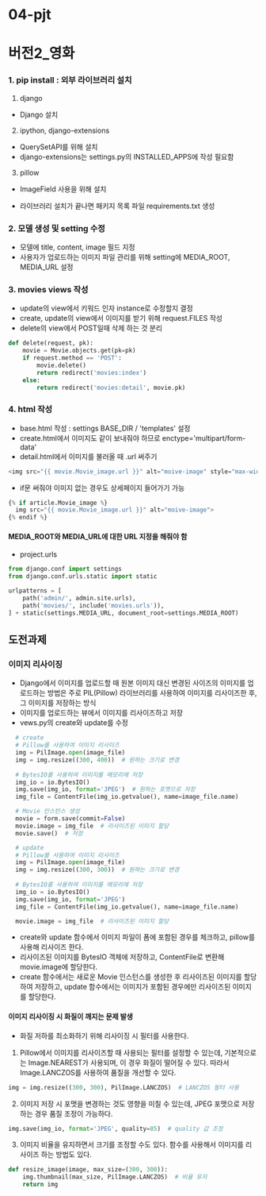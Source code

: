 # 04-pjt
# 버전2_영화

### 1. pip install : 외부 라이브러리 설치
1. django
  - Django 설치
2. ipython, django-extensions
  - QuerySetAPI를 위해 설치
  - django-extensions는 settings.py의 INSTALLED_APPS에 작성 필요함
3. pillow
  - ImageField 사용을 위해 설치
  
- 라이브러리 설치가 끝나면 패키지 목록 파일 requirements.txt 생성

### 2. 모델 생성 및 setting 수정
- 모델에 title, content, image 필드 지정
- 사용자가 업로드하는 이미지 파일 관리를 위해 setting에 MEDIA_ROOT, MEDIA_URL 설정

### 3. movies views 작성
- update의 view에서 키워드 인자 instance로 수정할지 결정
- create, update의 view에서 이미지를 받기 위해 request.FILES 작성
- delete의 view에서 POST일때 삭제 하는 것 분리
```python
def delete(request, pk):
    movie = Movie.objects.get(pk=pk)
    if request.method == 'POST':
        movie.delete()
        return redirect('movies:index')
    else:
        return redirect('movies:detail', movie.pk)
```

### 4. html 작성
- base.html 작성 : settings BASE_DIR / 'templates' 설정
- create.html에서 이미지도 같이 보내줘야 하므로 enctype='multipart/form-data'
- detail.html에서 이미지를 불러올 때 .url 써주기
```python
<img src="{{ movie.Movie_image.url }}" alt="moive-image" style="max-width: 300px;">
```
- if문 써줘야 이미지 없는 경우도 상세페이지 들어가기 가능
```python
{% if article.Movie_image %}
  img src="{{ movie.Movie_image.url }}" alt="moive-image">
{% endif %}
```

#### MEDIA_ROOT와 MEDIA_URL에 대한 URL 지정을 해줘야 함
- project.urls
```python
from django.conf import settings
from django.conf.urls.static import static

urlpatterns = [
    path('admin/', admin.site.urls),
    path('movies/', include('movies.urls')),
] + static(settings.MEDIA_URL, document_root=settings.MEDIA_ROOT)
```


## 도전과제
### 이미지 리사이징
- Django에서 이미지를 업로드할 때 원본 이미지 대신 변경된 사이즈의 이미지를 업로드하는 방법은 주로 PIL(Pillow) 라이브러리를 사용하여 이미지를 리사이즈한 후, 그 이미지를 저장하는 방식
- 이미지를 업로드하는 뷰에서 이미지를 리사이즈하고 저장
- vews.py의 create와 update를 수정
```python
  # create
  # Pillow를 사용하여 이미지 리사이즈
  img = PilImage.open(image_file)
  img = img.resize((300, 400))  # 원하는 크기로 변경
  
  # BytesIO를 사용하여 이미지를 메모리에 저장
  img_io = io.BytesIO()
  img.save(img_io, format='JPEG')  # 원하는 포맷으로 저장
  img_file = ContentFile(img_io.getvalue(), name=image_file.name)

  # Movie 인스턴스 생성
  movie = form.save(commit=False)
  movie.image = img_file  # 리사이즈된 이미지 할당
  movie.save()  # 저장
```
```python
  # update
  # Pillow를 사용하여 이미지 리사이즈
  img = PilImage.open(image_file)
  img = img.resize((300, 300))  # 원하는 크기로 변경
  
  # BytesIO를 사용하여 이미지를 메모리에 저장
  img_io = io.BytesIO()
  img.save(img_io, format='JPEG')
  img_file = ContentFile(img_io.getvalue(), name=image_file.name)

  movie.image = img_file  # 리사이즈된 이미지 할당
```
- create와 update 함수에서 이미지 파일이 폼에 포함된 경우를 체크하고, pillow를 사용해 리사이즈 한다.
- 리사이즈된 이미지를 BytesIO 객체에 저장하고, ContentFile로 변환해 movie.image에 할당한다.
- create 함수에서는 새로운 Movie 인스턴스를 생성한 후 리사이즈된 이미지를 할당하여 저장하고, update 함수에서는 이미지가 포함된 경우에만 리사이즈된 이미지를 할당한다.

#### 이미지 리사이징 시 화질이 깨지는 문제 발생
- 화질 저하를 최소화하기 위해 리사이징 시 필터를 사용한다.
1. Pillow에서 이미지를 리사이즈할 때 사용되는 필터를 설정할 수 있는데, 기본적으로는 Image.NEAREST가 사용되며, 이 경우 화질이 떨어질 수 있다. 따라서 Image.LANCZOS를 사용하여 품질을 개선할 수 있다.
```python
img = img.resize((300, 300), PilImage.LANCZOS)  # LANCZOS 필터 사용
```
2. 이미지 저장 시 포맷을 변경하는 것도 영향을 미칠 수 있는데, JPEG 포맷으로 저장하는 경우 품질 조정이 가능하다.
```python
img.save(img_io, format='JPEG', quality=85)  # quality 값 조정
```
3. 이미지 비율을 유지하면서 크기를 조정할 수도 있다. 함수를 사용해서 이미지를 리사이즈 하는 방법도 있다.
```python
def resize_image(image, max_size=(300, 300)):
    img.thumbnail(max_size, PilImage.LANCZOS)  # 비율 유지
    return img
```